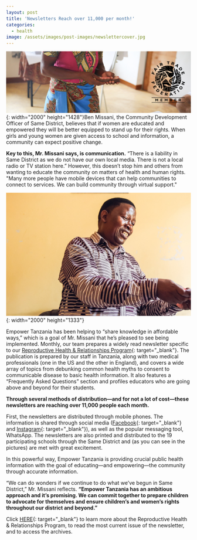 ```yaml
---
layout: post
title: 'Newsletters Reach over 11,000 per month!'
categories:
  - health
image: /assets/images/post-images/newslettercover.jpg
---
```


![](/uploads/2.png){: width="2000" height="1428"}Ben Missani, the Community Development Officer of Same District, believes that if women are educated and empowered they will be better equipped to stand up for their rights. When girls and young women are given access to school and information, a community can expect positive change.

**Key to this, Mr. Missani says, is communication.** “There is a liability in Same District as we do not have our own local media. There is not a local radio or TV station here.” However, this doesn’t stop him and others from wanting to educate the community on matters of health and human rights. "Many more people have mobile devices that can help communities to connect to services. We can build community through virtual support."

![](/uploads/2020/05/07/newsletters-reach-over-11000-per-month/mrbenmissini.jpg){: width="2000" height="1333"}

Empower Tanzania has been helping to “share knowledge in affordable ways,” which is a goal of Mr. Missani that he’s pleased to see being implemented. Monthly, our team prepares a widely read newsletter specific to our [Reproductive Health & Relationships Program](https://empowertz.org/reproductive/){: target="_blank"}. The publication is prepared by our staff in Tanzania, along with two medical professionals (one in the US and the other in England), and covers a wide array of topics from debunking common health myths to consent to communicable disease to basic health information. It also features a “Frequently Asked Questions” section and profiles educators who are going above and beyond for their students.

**Through several methods of distribution—and for not a lot of cost—these newsletters are reaching over 11,000 people each month.**

First, the newsletters are distributed through mobile phones. The information is shared through social media ([Facebook](https://www.facebook.com/EmpowerTZ/){: target="_blank"} and [Instagram](https://www.instagram.com/empower_tanzania/){: target="_blank"}), as well as the popular messaging tool, WhatsApp. The newsletters are also printed and distributed to the 19 participating schools through the Same District and (as you can see in the pictures) are met with great excitement.

In this powerful way, Empower Tanzania is providing crucial public health information with the goal of educating—and empowering—the community through accurate information.

“We can do wonders if we continue to do what we’ve begun in Same District,” Mr. Missani reflects. **“Empower Tanzania has an ambitious approach and it’s promising. We can commit together to prepare children to advocate for themselves and ensure children’s and women’s rights throughout our district and beyond.”**

Click [HERE](https://empowertz.org/reproductive/){: target="_blank"} to learn more about the Reproductive Health & Relationships Program, to read the most current issue of the newsletter, and to access the archives.